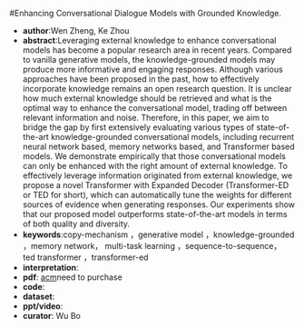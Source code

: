 #Enhancing Conversational Dialogue Models with Grounded Knowledge.
- **author**:Wen Zheng, Ke Zhou  
- **abstract**:Leveraging external knowledge to enhance conversational models has become a popular research area in recent years. Compared to vanilla generative models, the knowledge-grounded models may produce more informative and engaging responses. Although various approaches have been proposed in the past, how to effectively incorporate knowledge remains an open research question. It is unclear how much external knowledge should be retrieved and what is the optimal way to enhance the conversational model, trading off between relevant information and noise. Therefore, in this paper, we aim to bridge the gap by first extensively evaluating various types of state-of-the-art knowledge-grounded conversational models, including recurrent neural network based, memory networks based, and Transformer based models. We demonstrate empirically that those conversational models can only be enhanced with the right amount of external knowledge. To effectively leverage information originated from external knowledge, we propose a novel Transformer with Expanded Decoder (Transformer-ED or TED for short), which can automatically tune the weights for different sources of evidence when generating responses. Our experiments show that our proposed model outperforms state-of-the-art models in terms of both quality and diversity.
- **keywords**:copy-mechanism ，generative model ，knowledge-grounded ，memory network， multi-task learning ，sequence-to-sequence， ted transformer ，transformer-ed
- **interpretation**:
- **pdf**: [acm](https://dl.acm.org/doi/10.1145/3357384.3357889)need to purchase
- **code**: 
- **dataset**: 
- **ppt/video**:
- **curator**: Wu Bo